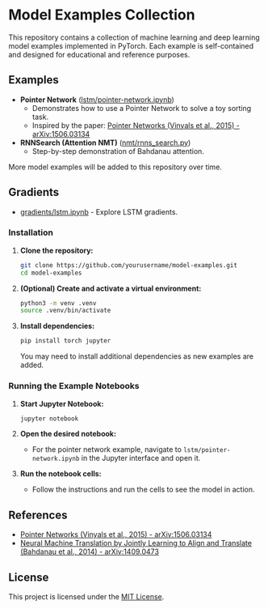 # Model Examples Collection

This repository contains a collection of machine learning and deep learning model examples implemented in PyTorch. Each example is self-contained and designed for educational and reference purposes.

## Examples

- **Pointer Network** ([lstm/pointer-network.ipynb](lstm/pointer-network.ipynb))
  - Demonstrates how to use a Pointer Network to solve a toy sorting task.
  - Inspired by the paper: [Pointer Networks (Vinyals et al., 2015) - arXiv:1506.03134](https://arxiv.org/abs/1506.03134)
- **RNNSearch (Attention NMT)** ([nmt/rnns_search.py](nmt/rnns_search.py))
  - Step-by-step demonstration of Bahdanau attention.

More model examples will be added to this repository over time.

## Gradients

- [gradients/lstm.ipynb](gradients/lstm.ipynb) - Explore LSTM gradients.

### Installation

1. **Clone the repository:**
   ```sh
   git clone https://github.com/yourusername/model-examples.git
   cd model-examples
   ```

2. **(Optional) Create and activate a virtual environment:**
   ```sh
   python3 -m venv .venv
   source .venv/bin/activate
   ```

3. **Install dependencies:**
   ```sh
   pip install torch jupyter
   ```
   You may need to install additional dependencies as new examples are added.

### Running the Example Notebooks

1. **Start Jupyter Notebook:**
   ```sh
   jupyter notebook
   ```

2. **Open the desired notebook:**
   - For the pointer network example, navigate to `lstm/pointer-network.ipynb` in the Jupyter interface and open it.

3. **Run the notebook cells:**
   - Follow the instructions and run the cells to see the model in action.

## References
- [Pointer Networks (Vinyals et al., 2015) - arXiv:1506.03134](https://arxiv.org/abs/1506.03134)
- [Neural Machine Translation by Jointly Learning to Align and Translate (Bahdanau et al., 2014) - arXiv:1409.0473](https://arxiv.org/pdf/1409.0473)

## License

This project is licensed under the [MIT License](LICENSE). 

